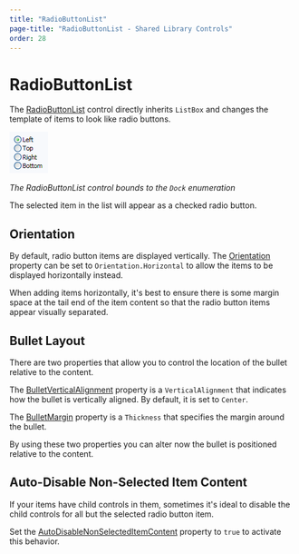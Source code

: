 ```yaml
---
title: "RadioButtonList"
page-title: "RadioButtonList - Shared Library Controls"
order: 28
---
```

# RadioButtonList

The [RadioButtonList](xref:@ActiproUIRoot.Controls.RadioButtonList) control directly inherits `ListBox` and changes the template of items to look like radio buttons.

![Screenshot](../images/radiobuttonlist.gif)

*The RadioButtonList control bounds to the `Dock` enumeration*

The selected item in the list will appear as a checked radio button.

## Orientation

By default, radio button items are displayed vertically.  The [Orientation](xref:@ActiproUIRoot.Controls.RadioButtonList.Orientation) property can be set to `Orientation.Horizontal` to allow the items to be displayed horizontally instead.

When adding items horizontally, it's best to ensure there is some margin space at the tail end of the item content so that the radio button items appear visually separated.

## Bullet Layout

There are two properties that allow you to control the location of the bullet relative to the content.

The [BulletVerticalAlignment](xref:@ActiproUIRoot.Controls.RadioButtonList.BulletVerticalAlignment) property is a `VerticalAlignment` that indicates how the bullet is vertically aligned.  By default, it is set to `Center`.

The [BulletMargin](xref:@ActiproUIRoot.Controls.RadioButtonList.BulletMargin) property is a `Thickness` that specifies the margin around the bullet.

By using these two properties you can alter now the bullet is positioned relative to the content.

## Auto-Disable Non-Selected Item Content

If your items have child controls in them, sometimes it's ideal to disable the child controls for all but the selected radio button item.

Set the [AutoDisableNonSelectedItemContent](xref:@ActiproUIRoot.Controls.RadioButtonList.AutoDisableNonSelectedItemContent) property to `true` to activate this behavior.
